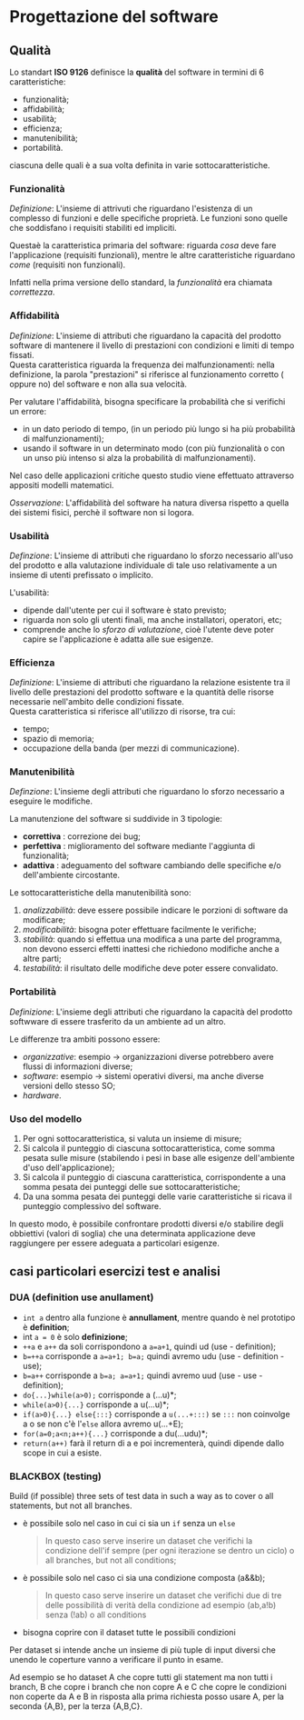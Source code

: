 # Progettazione del software

## Qualità

Lo standart **ISO 9126** definisce la **qualità** del software in termini di 6 caratteristiche:

- funzionalità;
- affidabilità;
- usabilità;
- efficienza;
- manutenibilità;
- portabilità.

ciascuna delle quali è a sua volta definita in varie sottocaratteristiche.

### Funzionalità

_Definizione_: L'insieme di attrivuti che riguardano l'esistenza di un complesso di funzioni e delle specifiche proprietà. Le funzioni sono quelle che soddisfano i requisiti stabiliti ed impliciti.  

Questaè la caratteristica primaria del software: riguarda _cosa_ deve fare l'applicazione (requisiti funzionali), mentre le altre caratteristiche riguardano _come_ (requisiti non funzionali).  

Infatti nella prima versione dello standard, la _funzionalità_ era chiamata _correttezza_.

### Affidabilità

_Definizione_: L'insieme di attributi che riguardano la capacità del prodotto software di mantenere il livello di prestazioni con condizioni e limiti di tempo fissati.  
Questa caratteristica riguarda la frequenza dei malfunzionamenti: nella definizione, la parola "prestazioni" si riferisce al funzionamento corretto ( oppure no) del software e non alla sua velocità.  

Per valutare l'affidabilità, bisogna specificare la probabilità che si verifichi un errore:

- in un dato periodo di tempo, (in un periodo più lungo si ha più probabilità di malfunzionamenti);
- usando il software in un determinato modo (con più funzionalità o con un unso più intenso si alza la probabilità di malfunzionamenti).

Nel caso delle applicazioni critiche questo studio viene effettuato attraverso appositi modelli matematici.

_Osservazione_: L'affidabilità del software ha natura diversa rispetto a quella dei sistemi fisici, perchè il software non si logora.  

### Usabilità

_Definzione_: L'insieme di attributi che riguardano lo sforzo necessario all'uso del prodotto e alla valutazione individuale di tale uso relativamente a un insieme di utenti prefissato o implicito.  

L'usabilità:

- dipende dall'utente per cui il software è stato previsto;
- riguarda non solo gli utenti finali, ma anche installatori, operatori, etc;
- comprende anche lo _sforzo di valutazione_, cioè l'utente deve poter capire se l'applicazione è adatta alle sue esigenze.

### Efficienza

_Definizione_:  L'insieme di attributi che riguardano la relazione esistente tra il livello delle prestazioni del prodotto software e la quantità delle risorse necessarie nell'ambito delle condizioni fissate.  
Questa caratteristica si riferisce all'utilizzo di risorse, tra cui:

- tempo;
- spazio di memoria;
- occupazione della banda (per mezzi di communicazione).

### Manutenibilità

_Definzione_: L'insieme degli attributi che riguardano lo sforzo necessario a eseguire le modifiche.

La manutenzione del software si suddivide in 3 tipologie:

- **correttiva** : correzione dei bug;
- **perfettiva** : miglioramento del software mediante l'aggiunta di funzionalità;
- **adattiva** : adeguamento del software cambiando delle specifiche e/o dell'ambiente circostante.

Le sottocaratteristiche della manutenibilità sono:

1. _analizzabilità_: deve essere possibile indicare le porzioni di software da modificare;
2. _modificabilità_: bisogna poter effettuare facilmente le verifiche;
3. _stabilità_: quando si effettua una modifica a una parte del programma, non devono esserci effetti inattesi che richiedono modifiche anche a altre parti;
4. _testabilità_: il risultato delle modifiche deve poter essere convalidato.

### Portabilità

_Definizione_: L'insieme degli attributi che riguardano la capacità del prodotto softwware di essere trasferito da un ambiente ad un altro.

Le differenze tra ambiti possono essere:

- _organizzative_: esempio -> organizzazioni diverse potrebbero avere flussi di informazioni diverse;
- _software_: esempio -> sistemi operativi diversi, ma anche diverse versioni dello stesso SO;
- _hardware_.

### Uso del modello

1. Per ogni sottocaratteristica, si valuta un insieme di misure;
2. Si calcola il punteggio di ciascuna sottocaratteristica, come somma pesata sulle misure (stabilendo i pesi in base alle esigenze dell'ambiente d'uso dell'applicazione);
3. Si calcola il punteggio di ciascuna caratteristica, corrispondente a una somma pesata dei punteggi delle sue sottocaratteristiche;
4. Da una somma pesata dei punteggi delle varie caratteristiche si ricava il punteggio complessivo del software.

In questo modo, è possibile confrontare prodotti diversi e/o stabilire degli obbiettivi (valori di soglia) che una determinata applicazione deve raggiungere per essere adeguata a particolari esigenze.  

## casi particolari esercizi test e analisi

### DUA (definition use anullament)

- ```int a``` dentro alla funzione è **annullament**, mentre quando è nel prototipo è **definition**;
- int ```a = 0``` è solo **definizione**;
- ```++a``` e ```a++``` da soli corrispondono a ```a=a+1```, quindi ud (use - definition);
- ```b=++a``` corrisponde a ```a=a+1; b=a;``` quindi avremo udu (use - definition - use);
- ```b=a++``` corrisponde a ```b=a; a=a+1;``` quindi avremo uud (use - use - definition);
- ```do{...}while(a>0);``` corrisponde a (...u)*;
- ```while(a>0){...}``` corrisponde a u(...u)*;
- ```if(a>0){...} else{:::}``` corrisponde a ```u(...+:::)``` se ```:::``` non coinvolge a o se non c'è l'```else``` allora avremo u(...+E);
- ```for(a=0;a<n;a++){...}``` corrisponde a du(...udu)*;
- ```return(a++)``` farà il return di a e poi incrementerà, quindi dipende dallo scope in cui a esiste.

### BLACKBOX (testing)

Build (if possible) three sets of test data in such a way as to cover o all statements, but not all branches.

- è possibile solo nel caso in cui ci sia un ```if``` senza un ```else```
  > In questo caso serve inserire un dataset che verifichi la condizione dell'if sempre (per ogni iterazione se dentro un ciclo) o all branches, but not all conditions;
- è possibile solo nel caso ci sia una condizione composta (a&&b);
  > In questo caso serve inserire un dataset che verifichi due di tre delle possibilità di verità della condizione ad esempio (ab,a!b) senza (!ab) o all conditions
- bisogna coprire con il dataset tutte le possibili condizioni

Per dataset si intende anche un insieme di più tuple di input diversi che unendo le coperture vanno a verificare il punto in esame.

Ad esempio se ho dataset A che copre tutti gli statement ma non tutti i branch, B che copre i branch che non copre A e C che copre le condizioni non coperte da A e B in risposta alla prima richiesta posso usare A, per la seconda {A,B}, per la terza {A,B,C}.
